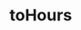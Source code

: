 # toHours

<!-- TODO-START
TODO: Fill short description here.

## Type signature

TODO: Fill type signature down below.

```
any ⇒ any
```

## Examples

TODO: List at least one example down below.

```javascript
toHours(); // ⇒ TODO
```

## Questions

TODO: List questions that may this function answers.
TODO-END -->
